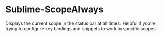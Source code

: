 # Sublime-ScopeAlways

Displays the current scope in the status bar at all times.  Helpful if you're trying to configure key bindings and snippets to work in specific scopes.
